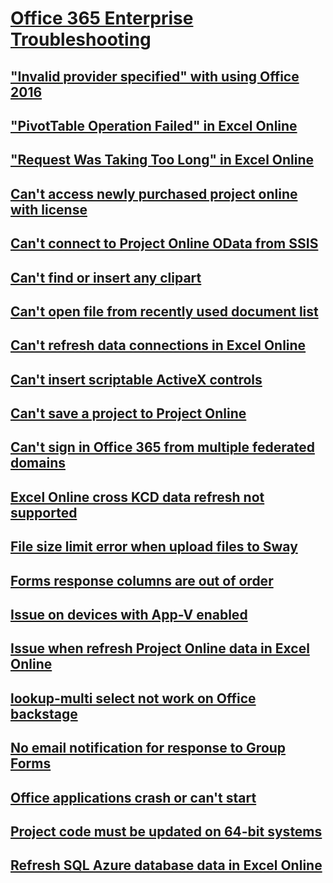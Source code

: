 # [Office 365 Enterprise Troubleshooting](../enterprise.md)

## ["Invalid provider specified" with using Office 2016](../invalid-provider-specified-error.md)
## ["PivotTable Operation Failed" in Excel Online](../excel-online-pivottable-operation-failed.md)
## ["Request Was Taking Too Long" in Excel Online](../request-too-long-opening-excel-workbook.md)
## [Can't access newly purchased project online with license](../cant-access-newly-purchased-project-online.md)
## [Can't connect to Project Online OData from SSIS](../cant-connect-project-online-odata-from-ssis.md)
## [Can't find or insert any clipart](../cannot-find-any-clipart.md)
## [Can't open file from recently used document list](../cant-open-files-most-recently-used-list.md)
## [Can't refresh data connections in Excel Online](../excel-online-external-users-cannot-refresh-data-connections.md)
## [Can't insert scriptable ActiveX controls](../insert-scriptable-activex-control.md)
## [Can't save a project to Project Online](../cant-save-project-client-to-web-app.md)
## [Can't sign in Office 365 from multiple federated domains](../cant-sign-in-office-365-multiple-domain-federation.md)
## [Excel Online cross KCD data refresh not supported](../excel-online-cross-forest-kcd-data-refresh-is-not-supported.md)
## [File size limit error when upload files to Sway](../sway-file-size-limit-error.md)
## [Forms response columns are out of order](../forms-response-columns-out-of-order.md)
## [Issue on devices with App-V enabled](../issues-on-devices-with-app-v-enabled.md)
## [Issue when refresh Project Online data in Excel Online](../excel-online-refresh-fails-project-online-using-timebyday.md)
## [lookup-multi select not work on Office backstage](../sharepoint-properties-backstage-file-info.md)
## [No email notification for response to Group Forms](../no-email-notifications-for-responses-to-group-forms.md)
## [Office applications crash or can't start](../office-crash-or-cannot-start.md)
## [Project code must be updated on 64-bit systems](../compile-error-editing-vba-macro.md)
## [Refresh SQL Azure database data in Excel Online](../excel-online-refreshing-data-to-a-sql-azure-database.md)